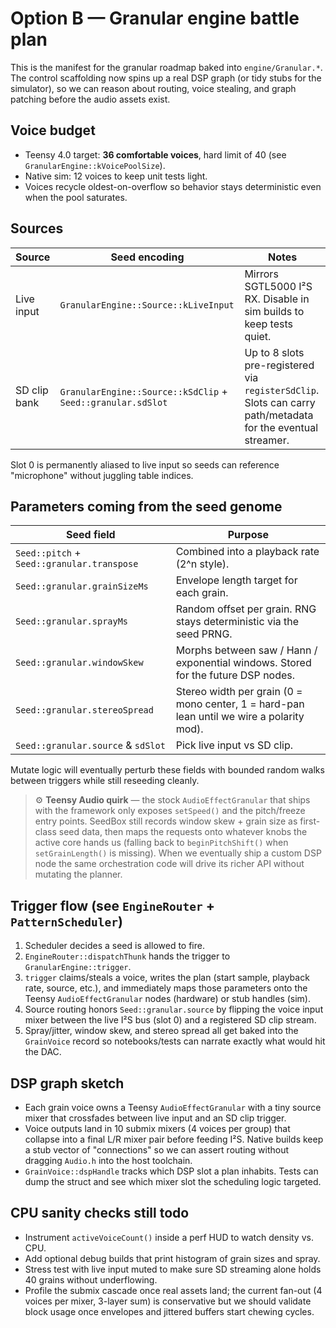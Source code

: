 # Option B — Granular engine battle plan

This is the manifest for the granular roadmap baked into `engine/Granular.*`.
The control scaffolding now spins up a real DSP graph (or tidy stubs for the
simulator), so we can reason about routing, voice stealing, and graph patching
before the audio assets exist.

## Voice budget

- Teensy 4.0 target: **36 comfortable voices**, hard limit of 40 (see
  `GranularEngine::kVoicePoolSize`).
- Native sim: 12 voices to keep unit tests light.
- Voices recycle oldest-on-overflow so behavior stays deterministic even when
  the pool saturates.

## Sources

| Source | Seed encoding | Notes |
|--------|---------------|-------|
| Live input | `GranularEngine::Source::kLiveInput` | Mirrors SGTL5000 I²S RX. Disable in sim builds to keep tests quiet. |
| SD clip bank | `GranularEngine::Source::kSdClip` + `Seed::granular.sdSlot` | Up to 8 slots pre-registered via `registerSdClip`. Slots can carry path/metadata for the eventual streamer. |

Slot 0 is permanently aliased to live input so seeds can reference "microphone"
without juggling table indices.

## Parameters coming from the seed genome

| Seed field | Purpose |
|------------|---------|
| `Seed::pitch` + `Seed::granular.transpose` | Combined into a playback rate (2^n style). |
| `Seed::granular.grainSizeMs` | Envelope length target for each grain. |
| `Seed::granular.sprayMs` | Random offset per grain. RNG stays deterministic via the seed PRNG. |
| `Seed::granular.windowSkew` | Morphs between saw / Hann / exponential windows. Stored for the future DSP nodes. |
| `Seed::granular.stereoSpread` | Stereo width per grain (0 = mono center, 1 = hard-pan lean until we wire a polarity mod). |
| `Seed::granular.source` & `sdSlot` | Pick live input vs SD clip. |

Mutate logic will eventually perturb these fields with bounded random walks
between triggers while still reseeding cleanly.

> ⚙️ **Teensy Audio quirk** — the stock `AudioEffectGranular` that ships with the
> framework only exposes `setSpeed()` and the pitch/freeze entry points.
> SeedBox still records window skew + grain size as first-class seed data, then
> maps the requests onto whatever knobs the active core hands us (falling back
> to `beginPitchShift()` when `setGrainLength()` is missing). When we eventually
> ship a custom DSP node the same orchestration code will drive its richer API
> without mutating the planner.

## Trigger flow (see `EngineRouter` + `PatternScheduler`)

1. Scheduler decides a seed is allowed to fire.
2. `EngineRouter::dispatchThunk` hands the trigger to `GranularEngine::trigger`.
3. `trigger` claims/steals a voice, writes the plan (start sample, playback rate,
   source, etc.), and immediately maps those parameters onto the Teensy
   `AudioEffectGranular` nodes (hardware) or stub handles (sim).
4. Source routing honors `Seed::granular.source` by flipping the voice input
   mixer between the live I²S bus (slot 0) and a registered SD clip stream.
5. Spray/jitter, window skew, and stereo spread all get baked into the
   `GrainVoice` record so notebooks/tests can narrate exactly what would hit the
   DAC.

## DSP graph sketch

- Each grain voice owns a Teensy `AudioEffectGranular` with a tiny source mixer
  that crossfades between live input and an SD clip trigger.
- Voice outputs land in 10 submix mixers (4 voices per group) that collapse into
  a final L/R mixer pair before feeding I²S. Native builds keep a stub vector of
  "connections" so we can assert routing without dragging `Audio.h` into the
  host toolchain.
- `GrainVoice::dspHandle` tracks which DSP slot a plan inhabits. Tests can dump
  the struct and see which mixer slot the scheduling logic targeted.

## CPU sanity checks still todo

- Instrument `activeVoiceCount()` inside a perf HUD to watch density vs. CPU.
- Add optional debug builds that print histogram of grain sizes and spray.
- Stress test with live input muted to make sure SD streaming alone holds 40
  grains without underflowing.
- Profile the submix cascade once real assets land; the current fan-out (4
  voices per mixer, 3-layer sum) is conservative but we should validate block
  usage once envelopes and jittered buffers start chewing cycles.

